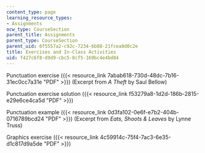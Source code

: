 ```yaml
---
content_type: page
learning_resource_types:
- Assignments
ocw_type: CourseSection
parent_title: Assignments
parent_type: CourseSection
parent_uid: 6f5557a2-c92c-7234-6b08-21fcea0d0c2e
title: Exercises and In-Class Activities
uid: f427c6f8-d9d9-cbc5-8cf5-169bc4e4bd84
---
```


Punctuation exercise ({{< resource_link 7abab618-730d-48dc-7b16-31ec0cc7a31e "PDF" >}}) (Excerpt from _A Theft_ by Saul Bellow)

Punctuation exercise solution ({{< resource_link f53279a8-1d2d-186b-2815-e29e6ce4ca5d "PDF" >}})

Punctuation example ({{< resource_link 0d3fa102-0e6f-e7b2-404b-0716789bcd24 "PDF" >}}) (Excerpt from _Eats, Shoots & Leaves_ by Lynne Truss)

Graphics exercise ({{< resource_link 4c59914c-75f4-7ac3-6e35-d1c817d9a5de "PDF" >}})